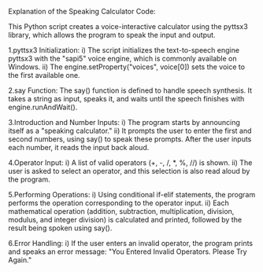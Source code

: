 Explanation of the Speaking Calculator Code:

This Python script creates a voice-interactive calculator using the pyttsx3 library, which allows the program to speak the input and output.

  1.pyttsx3 Initialization:
    i) The script initializes the text-to-speech engine pyttsx3 with the "sapi5" voice engine, which is commonly available on Windows.
    ii) The engine.setProperty("voices", voice[0]) sets the voice to the first available one.

  2.say Function:
    The say() function is defined to handle speech synthesis. It takes a string as input, speaks it, and waits until the speech finishes with engine.runAndWait().

  3.Introduction and Number Inputs:
    i) The program starts by announcing itself as a "speaking calculator."
  ii) It prompts the user to enter the first and second numbers, using say() to speak these prompts. After the user inputs each number, it reads the input back aloud.

  4.Operator Input:
    i)  A list of valid operators (+, -, /, *, %, //) is shown.
    ii) The user is asked to select an operator, and this selection is also read aloud by the program.

  5.Performing Operations:
    i) Using conditional if-elif statements, the program performs the operation corresponding to the operator input.
  ii) Each mathematical operation (addition, subtraction, multiplication, division, modulus, and integer division) is calculated and printed, followed by the result being spoken using say().

  6.Error Handling:
    i) If the user enters an invalid operator, the program prints and speaks an error message: "You Entered Invalid Operators. Please Try Again."
